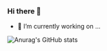 ### Hi there 👋
- 🔭 I’m currently working on ...

![Anurag's GitHub stats](https://github-readme-stats.vercel.app/api?username=dsaglam94&show_icons=true&theme=tokyonight)

<!--
**dsaglam94/dsaglam94** is a ✨ _special_ ✨ repository because its `README.md` (this file) appears on your GitHub profile.

Here are some ideas to get you started:


- 🌱 I’m currently learning ...
- 👯 I’m looking to collaborate on ...
- 🤔 I’m looking for help with ...
- 💬 Ask me about ...
- 📫 How to reach me: ...
- 😄 Pronouns: ...
- ⚡ Fun fact: ...
-->
